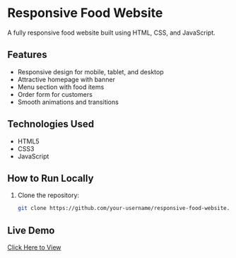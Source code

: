 # Responsive Food Website

A fully responsive food website built using HTML, CSS, and JavaScript.

## Features
- Responsive design for mobile, tablet, and desktop
- Attractive homepage with banner
- Menu section with food items
- Order form for customers
- Smooth animations and transitions

## Technologies Used
- HTML5
- CSS3
- JavaScript

## How to Run Locally
1. Clone the repository:
   ```bash
   git clone https://github.com/your-username/responsive-food-website.git
## Live Demo
[Click Here to View](https://asajahar.github.io/responsive-food-website/)
